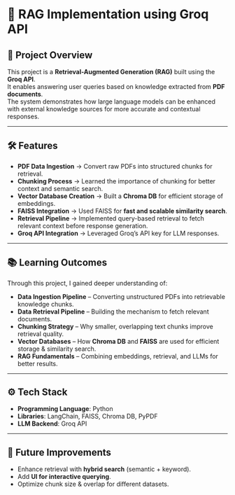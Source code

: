 # 📖 RAG Implementation using Groq API

## 🚀 Project Overview
This project is a **Retrieval-Augmented Generation (RAG)** built using the **Groq API**.  
It enables answering user queries based on knowledge extracted from **PDF documents**.  
The system demonstrates how large language models can be enhanced with external knowledge sources for more accurate and contextual responses.

---

## 🛠️ Features
- **PDF Data Ingestion** → Convert raw PDFs into structured chunks for retrieval.  
- **Chunking Process** → Learned the importance of chunking for better context and semantic search.  
- **Vector Database Creation** → Built a **Chroma DB** for efficient storage of embeddings.  
- **FAISS Integration** → Used FAISS for **fast and scalable similarity search**.  
- **Retrieval Pipeline** → Implemented query-based retrieval to fetch relevant context before response generation.  
- **Groq API Integration** → Leveraged Groq’s API key for LLM responses.  

---

## 📚 Learning Outcomes
Through this project, I gained deeper understanding of:
- **Data Ingestion Pipeline** – Converting unstructured PDFs into retrievable knowledge chunks.  
- **Data Retrieval Pipeline** – Building the mechanism to fetch relevant documents.  
- **Chunking Strategy** – Why smaller, overlapping text chunks improve retrieval quality.  
- **Vector Databases** – How **Chroma DB** and **FAISS** are used for efficient storage & similarity search.  
- **RAG Fundamentals** – Combining embeddings, retrieval, and LLMs for better results.  

---

## ⚙️ Tech Stack
- **Programming Language**: Python  
- **Libraries**: LangChain, FAISS, Chroma DB, PyPDF  
- **LLM Backend**: Groq API  

---

## 📌 Future Improvements
- Enhance retrieval with **hybrid search** (semantic + keyword).  
- Add **UI for interactive querying**.  
- Optimize chunk size & overlap for different datasets.  
